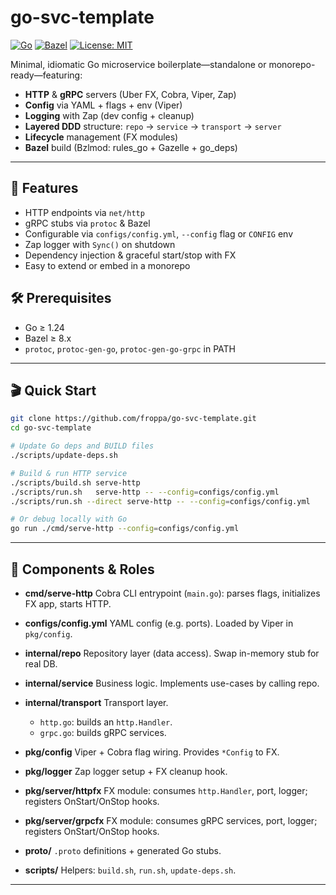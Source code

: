 # go-svc-template

[![Go](https://img.shields.io/badge/go-1.24%2B-blue)](https://golang.org) [![Bazel](https://img.shields.io/badge/bazel-8.x%2B-green)](https://bazel.build) [![License: MIT](https://img.shields.io/badge/license-MIT-yellow.svg)](LICENSE)

Minimal, idiomatic Go microservice boilerplate—standalone or monorepo-ready—featuring:

- **HTTP** & **gRPC** servers (Uber FX, Cobra, Viper, Zap)
- **Config** via YAML + flags + env (Viper)
- **Logging** with Zap (dev config + cleanup)
- **Layered DDD** structure: `repo` → `service` → `transport` → `server`
- **Lifecycle** management (FX modules)
- **Bazel** build (Bzlmod: rules_go + Gazelle + go_deps)

---

## 🚀 Features

- HTTP endpoints via `net/http`
- gRPC stubs via `protoc` & Bazel
- Configurable via `configs/config.yml`, `--config` flag or `CONFIG` env
- Zap logger with `Sync()` on shutdown
- Dependency injection & graceful start/stop with FX
- Easy to extend or embed in a monorepo

## 🛠 Prerequisites

- Go ≥ 1.24
- Bazel ≥ 8.x
- `protoc`, `protoc-gen-go`, `protoc-gen-go-grpc` in PATH

---

## 🎬 Quick Start

```bash
git clone https://github.com/froppa/go-svc-template.git
cd go-svc-template

# Update Go deps and BUILD files
./scripts/update-deps.sh

# Build & run HTTP service
./scripts/build.sh serve-http
./scripts/run.sh   serve-http -- --config=configs/config.yml
./scripts/run.sh --direct serve-http -- --config=configs/config.yml

# Or debug locally with Go
go run ./cmd/serve-http --config=configs/config.yml
```
---

## 🧩 Components & Roles

- **cmd/serve-http**
  Cobra CLI entrypoint (`main.go`): parses flags, initializes FX app, starts HTTP.

- **configs/config.yml**
  YAML config (e.g. ports). Loaded by Viper in `pkg/config`.

- **internal/repo**
  Repository layer (data access). Swap in-memory stub for real DB.

- **internal/service**
  Business logic. Implements use-cases by calling repo.

- **internal/transport**
  Transport layer.
  - `http.go`: builds an `http.Handler`.
  - `grpc.go`: builds gRPC services.

- **pkg/config**
  Viper + Cobra flag wiring. Provides `*Config` to FX.

- **pkg/logger**
  Zap logger setup + FX cleanup hook.

- **pkg/server/httpfx**
  FX module: consumes `http.Handler`, port, logger; registers OnStart/OnStop hooks.

- **pkg/server/grpcfx**
  FX module: consumes gRPC services, port, logger; registers OnStart/OnStop hooks.

- **proto/**
  `.proto` definitions + generated Go stubs.

- **scripts/**
  Helpers: `build.sh`, `run.sh`, `update-deps.sh`.

---
